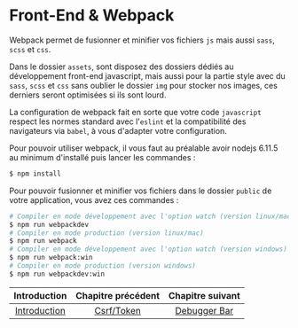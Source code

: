 # Front-End & Webpack

Webpack permet de fusionner et minifier vos fichiers `js` mais aussi `sass`, `scss` et `css`.

Dans le dossier `assets`, sont disposez des dossiers dédiés au développement front-end javascript, mais aussi pour la partie style avec du `sass`, `scss` et `css` sans oublier le dossier `img` pour stocker nos images, ces derniers seront optimisées si ils sont lourd.

La configuration de webpack fait en sorte que votre code `javascript` respect les normes standard avec l'`eslint` et la compatibilité des navigateurs via `babel`, à vous d'adapter votre configuration.

Pour pouvoir utiliser webpack, il vous faut au préalable avoir nodejs 6.11.5 au minimum d'installé puis lancer les commandes :
```bash
$ npm install
```

Pour pouvoir fusionner et minifier vos fichiers dans le dossier `public` de votre application, vous avez ces commandes :
``` bash
# Compiler en mode développement avec l'option watch (version linux/mac)
$ npm run webpackdev
# Compiler en mode production (version linux/mac)
$ npm run webpack
# Compiler en mode développement avec l'option watch (version windows)
$ npm run webpack:win
# Compiler en mode production (version windows)
$ npm run webpackdev:win
```


| Introduction | Chapitre précédent | Chapitre suivant |
| :---------------------: | :--------------: | :--------------: |
| [Introduction](https://github.com/SimonDevelop/slim-doctrine/blob/master/docs/introduction.md) | [Csrf/Token](https://github.com/SimonDevelop/slim-doctrine/blob/master/docs/chapter05.md) | [Debugger Bar](https://github.com/SimonDevelop/slim-doctrine/blob/master/docs/chapter07.md) |
